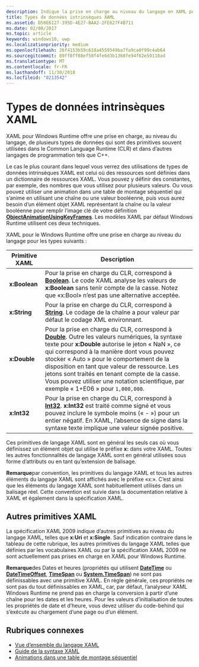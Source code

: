 ```yaml
---
description: Indique la prise en charge au niveau du langage en XAML pour Windows Runtime pour certains types de données dans le Common Language Runtime (CLR) et dans d’autres langages de programmation tels que C++.
title: Types de données intrinsèques XAML
ms.assetid: D50E6127-395D-4E27-BAA2-2FE627F4B711
ms.date: 02/08/2017
ms.topic: article
keywords: windows10, uwp
ms.localizationpriority: medium
ms.openlocfilehash: 26f4153b59c618a4559549ba7fa9ca0f99c4ab64
ms.sourcegitcommit: 89ff8ff88ef58f4fe6d3b1368fe94f62e59118ad
ms.translationtype: MT
ms.contentlocale: fr-FR
ms.lasthandoff: 11/30/2018
ms.locfileid: "8213542"
---
```

# <a name="xaml-intrinsic-data-types"></a>Types de données intrinsèques XAML


XAML pour Windows Runtime offre une prise en charge, au niveau du langage, de plusieurs types de données qui sont des primitives souvent utilisées dans le Common Language Runtime (CLR) et dans d’autres langages de programmation tels que C++.

Le cas le plus courant dans lequel vous verrez des utilisations de types de données intrinsèques XAML est celui où des ressources sont définies dans un dictionnaire de ressources XAML. Vous pouvez y définir des constantes, par exemple, des nombres que vous utilisez pour plusieurs valeurs. Ou vous pouvez utiliser une animation dans une table de montage séquentiel qui s’anime en utilisant une chaîne ou une valeur booléenne, puis vous aurez besoin d’un élément objet XAML représentant la chaîne ou la valeur booléenne pour remplir l’image clé de votre définition [**ObjectAnimationUsingKeyFrames**](https://msdn.microsoft.com/library/windows/apps/br210320). Les modèles XAML par défaut Windows Runtime utilisent ces deux techniques.

XAML pour le Windows Runtime offre une prise en charge au niveau du langage pour les types suivants :

| Primitive XAML | Description |
|-------|-------------|
| **x:Boolean**  | Pour la prise en charge du CLR, correspond à [**Boolean**](https://msdn.microsoft.com/library/windows/apps/xaml/system.boolean.aspx). Le code XAML analyse les valeurs de **x:Boolean** sans tenir compte de la casse. Notez que «x:Bool» n’est pas une alternative acceptée. |
| **x:String**   | Pour la prise en charge du CLR, correspond à [**String**](https://msdn.microsoft.com/library/windows/apps/xaml/system.string.aspx). Le codage de la chaîne a pour valeur par défaut le codage XML environnant. |
| **x:Double**   | Pour la prise en charge du CLR, correspond à [**Double**](https://msdn.microsoft.com/library/windows/apps/xaml/system.double.aspx). Outre les valeurs numériques, la syntaxe texte pour **x:Double** autorise le jeton « NaN », ce qui correspond à la manière dont vous pouvez stocker « Auto » pour le comportement de la disposition en tant que valeur de ressource. Les jetons sont traités en tenant compte de la casse. Vous pouvez utiliser une notation scientifique, par exemple « 1+E06 » pour `1,000,000`. |
| **x:Int32**    | Pour la prise en charge du CLR, correspond à [**Int32**](https://msdn.microsoft.com/library/windows/apps/xaml/system.int32.aspx). **x:Int32** est traité comme signé et vous pouvez inclure le symbole moins (« - ») pour un entier négatif. En XAML, l’absence de signe dans la syntaxe texte implique une valeur signée positive. |

Ces primitives de langage XAML sont en général les seuls cas où vous définissez un élément objet qui utilise le préfixe **x:** dans votre XAML. Toutes les autres fonctionnalités de langage XAML sont en général utilisées sous forme d’attributs ou en tant qu’extension de balisage.

**Remarque**par convention, les primitives du langage XAML et tous les autres éléments du langage XAML sont affichés avec le préfixe «x:». C’est ainsi que les éléments du langage XAML sont habituellement utilisés dans un balisage réel. Cette convention est suivie dans la documentation relative à XAML et également dans la spécification XAML.

## <a name="other-xaml-primitives"></a>Autres primitives XAML

La spécification XAML 2009 indique d’autres primitives au niveau du langage XAML, telles que **x:Uri** et **x:Single**. Sauf indication contraire dans le tableau de cette rubrique, les autres primitives du langage XAML telles que définies par les vocabulaires XAML ou par la spécification XAML 2009 ne sont actuellement pas prises en charge en XAML pour Windows Runtime.

**Remarque**des Dates et heures (propriétés qui utilisent [**DateTime**](https://msdn.microsoft.com/library/windows/apps/br206576) ou [**DateTimeOffset**](https://msdn.microsoft.com/library/windows/apps/xaml/system.datetimeoffset.aspx), [**TimeSpan**](https://msdn.microsoft.com/library/windows/apps/br225996) ou [**System.TimeSpan**](https://msdn.microsoft.com/library/windows/apps/xaml/system.timespan.aspx)) ne sont pas définissables avec une primitive XAML. En règle générale, ces propriétés ne sont pas du tout définissables en XAML, car, par défaut, l’analyseur XAML Windows Runtime ne prend pas en charge la conversion à partir d’une chaîne pour les dates et les heures. Pour les valeurs d’initialisation de toutes les propriétés de date et d’heure, vous devez utiliser du code-behind qui s’exécute au chargement d’une page ou d’un élément.

## <a name="related-topics"></a>Rubriques connexes

* [Vue d’ensemble du langage XAML](xaml-overview.md)
* [Guide de la syntaxe XAML](xaml-syntax-guide.md)
* [Animations dans une table de montage séquentiel](https://msdn.microsoft.com/library/windows/apps/mt187354)
 

